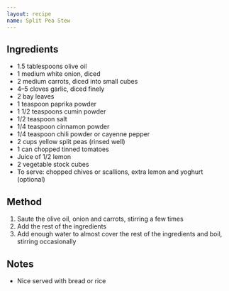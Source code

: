 ```yaml
---
layout: recipe
name: Split Pea Stew
---
```


## Ingredients

* 1.5 tablespoons olive oil
* 1 medium white onion, diced
* 2 medium carrots, diced into small cubes
* 4–5 cloves garlic, diced finely
* 2 bay leaves
* 1 teaspoon paprika powder
* 1 1/2 teaspoons cumin powder
* 1/2 teaspoon salt
* 1/4 teaspoon cinnamon powder
* 1/4 teaspoon chili powder or cayenne pepper
* 2 cups yellow split peas (rinsed well)
* 1 can chopped tinned tomatoes
* Juice of 1/2 lemon
* 2 vegetable stock cubes
* To serve: chopped chives or scallions, extra lemon and yoghurt (optional)


## Method

1. Saute the olive oil, onion and carrots, stirring a few times
2. Add the rest of the ingredients
3. Add enough water to almost cover the rest of the ingredients and boil, stirring occasionally


## Notes

* Nice served with bread or rice

